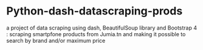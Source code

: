 # Python-dash-datascraping-prods
a project of data scraping using dash, BeautifulSoup library and Bootstrap 4 : scraping smartpfone products from Jumia.tn and making it possible to search by brand and/or maximum price
